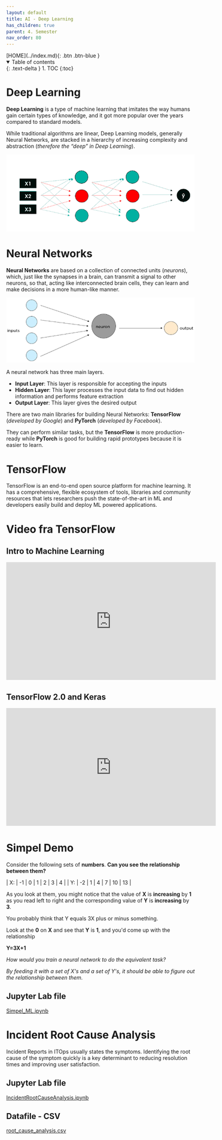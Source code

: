 ```yaml
---
layout: default
title: AI - Deep Learning
has_children: true
parent: 4. Semester
nav_order: 80
---
```


<span class="fs-1">
[HOME](../index.md){: .btn .btn-blue }
</span>

<details open markdown="block">
  <summary>
    Table of contents
  </summary>
  {: .text-delta }
1. TOC
{:toc}
</details>

# Deep Learning
**Deep Learning** is a type of machine learning that imitates the way humans gain certain types of knowledge, and it got more popular over the years compared to standard models. 

While traditional algorithms are linear, Deep Learning models, generally Neural Networks, are stacked in a hierarchy of increasing complexity and abstraction (*therefore the “deep” in Deep Learning*).

![](./dl.gif)

# Neural Networks
**Neural Networks** are based on a collection of connected units (*neurons*), which, just like the synapses in a brain, can transmit a signal to other neurons, so that, acting like interconnected brain cells, they can learn and make decisions in a more human-like manner.

![](./NeuralNetwork.png)

A neural network has three main layers.
- **Input Layer**: This layer is responsible for accepting the inputs
- **Hidden Layer**: This layer processes the input data to find out hidden information and performs feature extraction
- **Output Layer**: This layer gives the desired output

There are two main libraries for building Neural Networks: **TensorFlow** (*developed by Google*) and **PyTorch** (*developed by Facebook*). 

They can perform similar tasks, but the **TensorFlow** is more production-ready while **PyTorch** is good for building rapid prototypes because it is easier to learn.

# TensorFlow
TensorFlow is an end-to-end open source platform for machine learning. It has a comprehensive, flexible ecosystem of tools, libraries and community resources that lets researchers push the state-of-the-art in ML and developers easily build and deploy ML powered applications.

# Video fra TensorFlow
## Intro to Machine Learning
<iframe width="560" height="315" src="https://www.youtube.com/embed/KNAWp2S3w94" title="YouTube video player" frameborder="0" allow="accelerometer; autoplay; clipboard-write; encrypted-media; gyroscope; picture-in-picture" allowfullscreen></iframe>

## TensorFlow 2.0 and Keras
<iframe width="560" height="315" src="https://www.youtube.com/embed/wGI_VtE9CJM" title="YouTube video player" frameborder="0" allow="accelerometer; autoplay; clipboard-write; encrypted-media; gyroscope; picture-in-picture" allowfullscreen></iframe>

# Simpel Demo
Consider the following sets of **numbers**. **Can you see the relationship between them?**

| X: | -1 | 0 | 1 | 2 | 3  | 4  |
| Y: | -2 | 1 | 4 | 7 | 10 | 13 |


As you look at them, you might notice that the value of **X** is **increasing** by **1** as you read left to right and the corresponding value of **Y** is **increasing** by **3**.

You probably think that Y equals 3X plus or minus something. 

Look at the **0** on **X** and see that **Y** is **1**, and you'd come up with the relationship

**Y=3X+1**

*How would you train a neural network to do the equivalent task?*

*By feeding it with a set of X's and a set of Y's, it should be able to figure out the relationship between them.*

## Jupyter Lab file
[Simpel_ML.ipynb](./Simpel_ML.ipynb)

# Incident Root Cause Analysis 
Incident Reports in ITOps usually states the symptoms. Identifying the root cause of the symptom quickly is a key determinant to reducing resolution times and improving user satisfaction.

## Jupyter Lab file
[IncidentRootCauseAnalysis.ipynb](./IncidentRootCauseAnalysis.ipynb)

## Datafile - CSV
[root_cause_analysis.csv](./root_cause_analysis.csv)